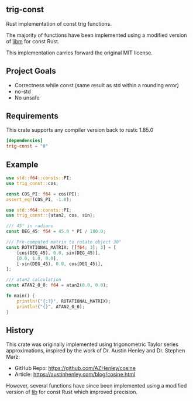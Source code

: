 ## trig-const

Rust implementation of const trig functions.

The majority of functions have been implemented using a modified version of [libm](https://crates.io/crates/libm) for const Rust.

This implementation carries forward the original MIT license.

## Project Goals
 - Correctness while const (same result as std within a rounding error)
 - no-std
 - No unsafe

## Requirements

This crate supports any compiler version back to rustc 1.85.0

```toml
[dependencies]
trig-const = "0"
```

## Example

```rust
use std::f64::consts::PI;
use trig_const::cos;

const COS_PI: f64 = cos(PI);
assert_eq!(COS_PI, -1.0);
```

```rust
use std::f64::consts::PI;
use trig_const::{atan2, cos, sin};

/// 45° in radians
const DEG_45: f64 = 45.0 * PI / 180.0;

/// Pre-computed matrix to rotate object 30°
const ROTATIONAL_MATRIX: [[f64; 3]; 3] = [
    [cos(DEG_45), 0.0, sin(DEG_45)],
    [0.0, 1.0, 0.0],
    [-sin(DEG_45), 0.0, cos(DEG_45)],
];

/// atan2 calculation
const ATAN2_0_0: f64 = atan2(0.0, 0.0);

fn main() {
    println!("{:?}", ROTATIONAL_MATRIX);
    println!("{}", ATAN2_0_0);
}
```

## History

This crate was originally implemented using trigonometric Taylor series approximations, inspired by the work of Dr. Austin Henley and Dr. Stephen Marz:
  - GitHub Repo: <https://github.com/AZHenley/cosine>
  - Article: <https://austinhenley.com/blog/cosine.html>

However, several functions have since been implemented using a modified version of [lib](https://crates.io/crates/libm) for const Rust which improved precision.
